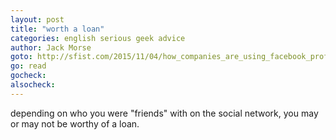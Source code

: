 ```yaml
---
layout: post
title: "worth a loan"
categories: english serious geek advice
author: Jack Morse
goto: http://sfist.com/2015/11/04/how_companies_are_using_facebook_profil.php?ref=speak.junglestar.org
go: read
gocheck:
alsocheck:
---
```

depending on who you were "friends" with on the social network, you may or may not be worthy of a loan.
